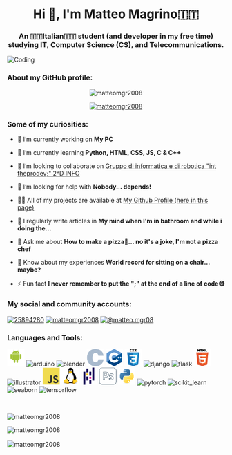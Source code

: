 <h1 align="center">Hi 👋, I'm Matteo Magrino🇮🇹</h1>
<h3 align="center">An 🇮🇹Italian🇮🇹 student (and developer in my free time) studying IT, Computer Science (CS), and Telecommunications.</h3>

<img alt="Coding" width="1400" src="https://i.pinimg.com/originals/a2/8c/1f/a28c1fcf0708f88fc1bb6d7f95d355ae.jpg">

<h3 align="left">About my GitHub profile:</h3>

<p align="center"> <img src="https://komarev.com/ghpvc/?username=matteomgr2008&label=Profile%20views&color=0e75b6&style=flat" alt="matteomgr2008" /> </p>

<p align="center"> <a href="https://github.com/ryo-ma/github-profile-trophy"><img src="https://github-profile-trophy.vercel.app/?username=matteomgr2008" alt="matteomgr2008" /></a> </p>

<h3 align="left">Some of my curiosities:</h3>

- 🔭 I’m currently working on **My PC**

- 🌱 I’m currently learning **Python, HTML, CSS, JS, C & C++**

- 👯 I’m looking to collaborate on [Gruppo di informatica e di robotica "int theprodev;" 2°D INFO](https://github.com/Istituto-freudinttheprodev)

- 🤝 I’m looking for help with **Nobody... depends!**

- 👨‍💻 All of my projects are available at [My Github Profile (here in this page)](https://github.com/MatteoMgr2008)

- 📝 I regularly write articles in **My mind when I'm in bathroom and while i doing the...**

- 💬 Ask me about **How to make a pizza🍕... no it's a joke, I'm not a pizza chef**

- 📄 Know about my experiences **World record for sitting on a chair... maybe?**

- ⚡ Fun fact **I never remember to put the ";" at the end of a line of code😅**

<h3 align="left">My social and community accounts:</h3>
<p align="left">
<a href="https://stackoverflow.com/users/25894280" target="blank"><img align="center" src="https://raw.githubusercontent.com/rahuldkjain/github-profile-readme-generator/master/src/images/icons/Social/stack-overflow.svg" alt="25894280" height="30" width="40" /></a>
<a href="https://kaggle.com/matteomgr2008" target="blank"><img align="center" src="https://raw.githubusercontent.com/rahuldkjain/github-profile-readme-generator/master/src/images/icons/Social/kaggle.svg" alt="matteomgr2008" height="30" width="40" /></a>
<a href="https://medium.com/@matteo.mgr08" target="blank"><img align="center" src="https://raw.githubusercontent.com/rahuldkjain/github-profile-readme-generator/master/src/images/icons/Social/medium.svg" alt="@matteo.mgr08" height="30" width="40" /></a>
</p>

<h3 align="left">Languages and Tools:</h3>
<p align="left">
    <a href="https://developer.android.com" target="_blank" rel="noreferrer" style="text-decoration: none;">
        <img src="https://raw.githubusercontent.com/devicons/devicon/master/icons/android/android-original-wordmark.svg" alt="android" width="40" height="40"/>
    </a>
    <a href="https://www.arduino.cc/" target="_blank" rel="noreferrer" style="text-decoration: none;">
        <img src="https://cdn.worldvectorlogo.com/logos/arduino-1.svg" alt="arduino" width="40" height="40"/>
    </a>
    <a href="https://www.blender.org/" target="_blank" rel="noreferrer" style="text-decoration: none;">
        <img src="https://download.blender.org/branding/community/blender_community_badge_white.svg" alt="blender" width="40" height="40"/>
    </a>
    <a href="https://www.cprogramming.com/" target="_blank" rel="noreferrer" style="text-decoration: none;">
        <img src="https://raw.githubusercontent.com/devicons/devicon/master/icons/c/c-original.svg" alt="c" width="40" height="40"/>
    </a>
    <a href="https://www.w3schools.com/cpp/" target="_blank" rel="noreferrer" style="text-decoration: none;">
        <img src="https://raw.githubusercontent.com/devicons/devicon/master/icons/cplusplus/cplusplus-original.svg" alt="cplusplus" width="40" height="40"/>
    </a>
    <a href="https://www.w3schools.com/css/" target="_blank" rel="noreferrer" style="text-decoration: none;">
        <img src="https://raw.githubusercontent.com/devicons/devicon/master/icons/css3/css3-original-wordmark.svg" alt="css3" width="40" height="40"/>
    </a>
    <a href="https://www.djangoproject.com/" target="_blank" rel="noreferrer" style="text-decoration: none;">
        <img src="https://cdn.worldvectorlogo.com/logos/django.svg" alt="django" width="40" height="40"/>
    </a>
    <a href="https://flask.palletsprojects.com/" target="_blank" rel="noreferrer" style="text-decoration: none;">
        <img src="https://www.vectorlogo.zone/logos/pocoo_flask/pocoo_flask-icon.svg" alt="flask" width="40" height="40"/>
    </a>
    <a href="https://www.w3.org/html/" target="_blank" rel="noreferrer" style="text-decoration: none;">
        <img src="https://raw.githubusercontent.com/devicons/devicon/master/icons/html5/html5-original-wordmark.svg" alt="html5" width="40" height="40"/>
    </a>
    <a href="https://www.adobe.com/in/products/illustrator.html" target="_blank" rel="noreferrer" style="text-decoration: none;">
        <img src="https://www.vectorlogo.zone/logos/adobe_illustrator/adobe_illustrator-icon.svg" alt="illustrator" width="40" height="40"/>
    </a>
    <a href="https://developer.mozilla.org/en-US/docs/Web/JavaScript" target="_blank" rel="noreferrer" style="text-decoration: none;">
        <img src="https://raw.githubusercontent.com/devicons/devicon/master/icons/javascript/javascript-original.svg" alt="javascript" width="40" height="40"/>
    </a>
    <a href="https://www.linux.org/" target="_blank" rel="noreferrer" style="text-decoration: none;">
        <img src="https://raw.githubusercontent.com/devicons/devicon/master/icons/linux/linux-original.svg" alt="linux" width="40" height="40"/>
    </a>
    <a href="https://pandas.pydata.org/" target="_blank" rel="noreferrer" style="text-decoration: none;">
        <img src="https://raw.githubusercontent.com/devicons/devicon/2ae2a900d2f041da66e950e4d48052658d850630/icons/pandas/pandas-original.svg" alt="pandas" width="40" height="40"/>
    </a>
    <a href="https://www.photoshop.com/en" target="_blank" rel="noreferrer" style="text-decoration: none;">
        <img src="https://raw.githubusercontent.com/devicons/devicon/master/icons/photoshop/photoshop-line.svg" alt="photoshop" width="40" height="40"/>
    </a>
    <a href="https://www.python.org" target="_blank" rel="noreferrer" style="text-decoration: none;">
        <img src="https://raw.githubusercontent.com/devicons/devicon/master/icons/python/python-original.svg" alt="python" width="40" height="40"/>
    </a>
    <a href="https://pytorch.org/" target="_blank" rel="noreferrer" style="text-decoration: none;">
        <img src="https://www.vectorlogo.zone/logos/pytorch/pytorch-icon.svg" alt="pytorch" width="40" height="40"/>
    </a>
    <a href="https://scikit-learn.org/" target="_blank" rel="noreferrer" style="text-decoration: none;">
        <img src="https://upload.wikimedia.org/wikipedia/commons/0/05/Scikit_learn_logo_small.svg" alt="scikit_learn" width="40" height="40"/>
    </a>
    <a href="https://seaborn.pydata.org/" target="_blank" rel="noreferrer" style="text-decoration: none;">
        <img src="https://seaborn.pydata.org/_images/logo-mark-lightbg.svg" alt="seaborn" width="40" height="40"/>
    </a>
    <a href="https://www.tensorflow.org" target="_blank" rel="noreferrer" style="text-decoration: none;">
        <img src="https://www.vectorlogo.zone/logos/tensorflow/tensorflow-icon.svg" alt="tensorflow" width="40" height="40"/>
    </a>
</p>

<br>

<p><img align="left" src="https://github-readme-stats.vercel.app/api/top-langs?username=matteomgr2008&show_icons=true&locale=en&layout=compact" alt="matteomgr2008" /></p>

<br>

<p>&nbsp;<img align="left" src="https://github-readme-stats.vercel.app/api?username=matteomgr2008&show_icons=true&locale=en" alt="matteomgr2008" /></p>

<p><img align="center" src="https://github-readme-streak-stats.herokuapp.com/?user=matteomgr2008&" alt="matteomgr2008" /></p>
